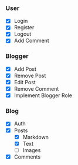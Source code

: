 ### User

- [x] Login
- [x] Register
- [x] Logout
- [x] Add Comment

### Blogger

- [x] Add Post
- [x] Remove Post
- [x] Edit Post
- [x] Remove Comment
- [x] Implement Blogger Role

### Blog

- [x] Auth
- [x] Posts
  - [x] Markdown
  - [x] Text
  - [ ] Images
- [x] Comments
